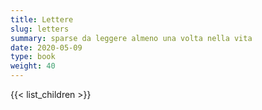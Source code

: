 ```yaml
---
title: Lettere
slug: letters
summary: sparse da leggere almeno una volta nella vita
date: 2020-05-09
type: book
weight: 40
---
```


{{< list_children >}}